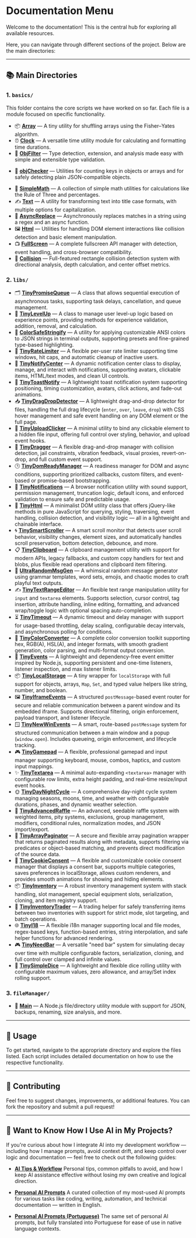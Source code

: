 # Documentation Menu

Welcome to the documentation! This is the central hub for exploring all available resources.

Here, you can navigate through different sections of the project. Below are the main directories:

---

## 📚 Main Directories

### 1. **`basics/`** 

This folder contains the core scripts we have worked on so far. Each file is a module focused on specific functionality.

- 📦 **[Array](./basics/array.md)** — A tiny utility for shuffling arrays using the Fisher–Yates algorithm.
- ⏰ **[Clock](./basics/clock.md)** — A versatile time utility module for calculating and formatting time durations.
- 🧠 **[ObjFilter](./basics/objFilter.md)** — Type detection, extension, and analysis made easy with simple and extensible type validation.
* 🧮 **[objChecker](./basics/objChecker.md)** — Utilities for counting keys in objects or arrays and for safely detecting plain JSON-compatible objects.
- 🔢 **[SimpleMath](./basics/simpleMath.md)** — A collection of simple math utilities for calculations like the Rule of Three and percentages.
- ✍️ **[Text](./basics/text.md)** — A utility for transforming text into title case formats, with multiple options for capitalization.
- 🔄 **[AsyncReplace](./basics/asyncReplace.md)** — Asynchronously replaces matches in a string using a regex and an async function.
- 🖼️ **[Html](./basics/html.md)** — Utilities for handling DOM element interactions like collision detection and basic element manipulation.
- 📺 **[FullScreen](./basics/fullScreen.md)** — A complete fullscreen API manager with detection, event handling, and cross-browser compatibility.
- 🧱 **[Collision](./basics/collision.md)** — Full-featured rectangle collision detection system with directional analysis, depth calculation, and center offset metrics.

### 2. **`libs/`**
- 🗂️ **[TinyPromiseQueue](./libs/TinyPromiseQueue.md)** — A class that allows sequential execution of asynchronous tasks, supporting task delays, cancellation, and queue management.
- 🏅 **[TinyLevelUp](./libs/TinyLevelUp.md)** — A class to manage user level-up logic based on experience points, providing methods for experience validation, addition, removal, and calculation.
- 🎨 **[ColorSafeStringify](./libs/ColorSafeStringify.md)** — A utility for applying customizable ANSI colors to JSON strings in terminal outputs, supporting presets and fine-grained type-based highlighting.
- 🚦 **[TinyRateLimiter](./libs/TinyRateLimiter.md)** — A flexible per-user rate limiter supporting time windows, hit caps, and automatic cleanup of inactive users.
- 🔔 **[TinyNotifyCenter](./libs/TinyNotifyCenter.md)** — A dynamic notification center class to display, manage, and interact with notifications, supporting avatars, clickable items, HTML/text modes, and clean UI controls.
- 🍞 **[TinyToastNotify](./libs/TinyToastNotify.md)** — A lightweight toast notification system supporting positioning, timing customization, avatars, click actions, and fade-out animations.
- 📥 **[TinyDragDropDetector](./libs/TinyDragDropDetector.md)** — A lightweight drag-and-drop detector for files, handling the full drag lifecycle (`enter`, `over`, `leave`, `drop`) with CSS hover management and safe event handling on any DOM element or the full page.
- 📂 **[TinyUploadClicker](./libs/TinyUploadClicker.md)** — A minimal utility to bind any clickable element to a hidden file input, offering full control over styling, behavior, and upload event hooks.
- 🧲 **[TinyDragger](./libs/TinyDragger.md)** — A flexible drag-and-drop manager with collision detection, jail constraints, vibration feedback, visual proxies, revert-on-drop, and full custom event support.
- 🕒 **[TinyDomReadyManager](./libs/TinyDomReadyManager.md)** — A readiness manager for DOM and async conditions, supporting prioritized callbacks, custom filters, and event-based or promise-based bootstrapping.
- 📣 **[TinyNotifications](./libs/TinyNotifications.md)** — A browser notification utility with sound support, permission management, truncation logic, default icons, and enforced validation to ensure safe and predictable usage.
- 🧱 **[TinyHtml](./libs/TinyHtml.md)** — A minimalist DOM utility class that offers jQuery-like methods in pure JavaScript for querying, styling, traversing, event handling, collision detection, and visibility logic — all in a lightweight and chainable interface.
- 🌀 **[TinySmartScroller](./libs/TinySmartScroller.md)** — A smart scroll monitor that detects user scroll behavior, visibility changes, element sizes, and automatically handles scroll preservation, bottom detection, debounce, and more.
- 📋 **[TinyClipboard](./libs/TinyClipboard.md)** — A clipboard management utility with support for modern APIs, legacy fallbacks, and custom copy handlers for text and blobs, plus flexible read operations and clipboard item filtering.
- 🍮 **[UltraRandomMsgGen](./libs/UltraRandomMsgGen.md)** — A whimsical random message generator using grammar templates, word sets, emojis, and chaotic modes to craft playful text outputs.
- ✍️ **[TinyTextRangeEditor](./libs/TinyTextRangeEditor.md)** — An flexible text range manipulation utility for `input` and `textarea` elements. Supports selection, cursor control, tag insertion, attribute handling, inline editing, formatting, and advanced wrap/toggle logic with optional spacing auto-completion.
- ⏳ **[TinyTimeout](./libs/TinyTimeout.md)** — A dynamic timeout and delay manager with support for usage-based throttling, delay scaling, configurable decay intervals, and asynchronous polling for conditions.
- 🌈 **[TinyColorConverter](./libs/TinyColorConverter.md)** — A complete color conversion toolkit supporting hex, RGB(A), HSL(A), and integer formats, with smooth gradient generation, color parsing, and multi-format output conversion.
- 📡 **[TinyEvents](./libs/TinyEvents.md)** — A lightweight and dependency-free event emitter inspired by Node.js, supporting persistent and one-time listeners, listener inspection, and max listener limits.
- 📦 **[TinyLocalStorage](./libs/TinyLocalStorage.md)** — A tiny wrapper for `localStorage` with full support for objects, arrays, `Map`, `Set`, and typed value helpers like string, number, and boolean.
- 🖼️ **[TinyIframeEvents](./libs/TinyIframeEvents.md)** — A structured `postMessage`-based event router for secure and reliable communication between a parent window and its embedded iframe. Supports directional filtering, origin enforcement, payload transport, and listener lifecycle.
- 🪟 **[TinyNewWinEvents](./libs/TinyNewWinEvents.md)** — A smart, route-based `postMessage` system for structured communication between a main window and a popup (`window.open`). Includes queueing, origin enforcement, and lifecycle tracking.
- 🎮 **[TinyGamepad](./libs/TinyGamepad.md)** — A flexible, professional gamepad and input manager supporting keyboard, mouse, combos, haptics, and custom input mappings.
- ✨ **[TinyTextarea](./libs/TinyTextarea.md)** — A minimal auto-expanding `<textarea>` manager with configurable row limits, extra height padding, and real-time resize/input event hooks.
- 🌞 **[TinyDayNightCycle](./libs/TinyDayNightCycle.md)** — A comprehensive day-night cycle system managing seasons, moons, time, and weather with configurable durations, phases, and dynamic weather selection.
- 🎯 **[TinyAdvancedRaffle](./libs/TinyAdvancedRaffle.md)** — An advanced, seedable raffle system with weighted items, pity systems, exclusions, group management, modifiers, conditional rules, normalization modes, and JSON import/export.
- 📄 **[TinyArrayPaginator](./libs/TinyArrayPaginator.md)** — A secure and flexible array pagination wrapper that returns paginated results along with metadata, supports filtering via predicates or object-based matching, and prevents direct modification of the source data. 
- 🍪 **[TinyCookieConsent](./libs/TinyCookieConsent.md)** — A flexible and customizable cookie consent manager that displays a consent bar, supports multiple categories, saves preferences in localStorage, allows custom renderers, and provides smooth animations for showing and hiding elements. 
- 📦 **[TinyInventory](./libs/TinyInventory.md)** — A robust inventory management system with stack handling, slot management, special equipment slots, serialization, cloning, and item registry support.
- 🤝 **[TinyInventoryTrader](./libs/TinyInventoryTrader.md)** — A trading helper for safely transferring items between two inventories with support for strict mode, slot targeting, and batch operations.
- 🌐 **[TinyI18](./libs/TinyI18.md)** — A flexible i18n manager supporting local and file modes, regex-based keys, function-based entries, string interpolation, and safe helper functions for advanced rendering.
- 🎮 **[TinyNeedBar](./libs/TinyNeedBar.md)** — A versatile "need bar" system for simulating decay over time with multiple configurable factors, serialization, cloning, and full control over clamped and infinite values.
- 🎲 **[TinySimpleDice](./libs/TinySimpleDice.md)** — A lightweight and flexible dice rolling utility with configurable maximum values, zero allowance, and array/Set index rolling support.

### 3. **`fileManager/`**
* 📁 **[Main](./fileManager/main.md)** — A Node.js file/directory utility module with support for JSON, backups, renaming, size analysis, and more.

---

## 🚀 Usage

To get started, navigate to the appropriate directory and explore the files listed. Each script includes detailed documentation on how to use the respective functionality.

---

## 📑 Contributing

Feel free to suggest changes, improvements, or additional features. You can fork the repository and submit a pull request!

---

## 📘 Want to Know How I Use AI in My Projects?

If you're curious about how I integrate AI into my development workflow — including how I manage prompts, avoid context drift, and keep control over logic and documentation — feel free to check out the following guides:

* [**AI Tips & Workflow**](./Ai-Tips.md)
  Personal tips, common pitfalls to avoid, and how I keep AI assistance effective without losing my own creative and logical direction.

* [**Personal AI Prompts**](./Personal-Ai-Prompts.md)
  A curated collection of my most-used AI prompts for various tasks like coding, writing, automation, and technical documentation — written in English.

* [**Personal AI Prompts (Portuguese)**](./Personal-Ai-Prompts%28portuguese%29.md)
  The same set of personal AI prompts, but fully translated into Portuguese for ease of use in native language contexts.
